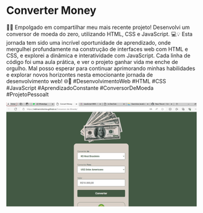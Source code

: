 <h1>Converter Money</h1>
<p>🚀✨ Empolgado em compartilhar meu mais recente projeto! Desenvolvi um conversor de moeda do zero, utilizando HTML, CSS e JavaScript. 💻💡 Esta jornada tem sido uma incrível oportunidade de aprendizado, onde mergulhei profundamente na construção de interfaces web com HTML e CSS, e explorei a dinâmica e interatividade com JavaScript. Cada linha de código foi uma aula prática, e ver o projeto ganhar vida me enche de orgulho. Mal posso esperar para continuar aprimorando minhas habilidades e explorar novos horizontes nesta emocionante jornada de desenvolvimento web! 🌐💼 #DesenvolvimentoWeb #HTML #CSS #JavaScript #AprendizadoConstante #ConversorDeMoeda #ProjetoPessoalt</p>

<img src="./dolar.png">
